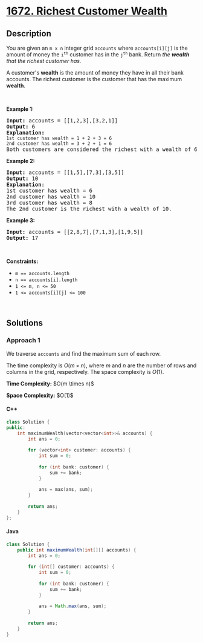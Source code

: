 # [1672. Richest Customer Wealth](https://leetcode.com/problems/richest-customer-wealth)

## Description

<p>You are given an <code>m x n</code> integer grid <code>accounts</code> where <code>accounts[i][j]</code> is the amount of money the <code>i​​​​​<sup>​​​​​​th</sup>​​​​</code> customer has in the <code>j​​​​​<sup>​​​​​​th</sup></code>​​​​ bank. Return<em> the <strong>wealth</strong> that the richest customer has.</em></p>

<p>A customer&#39;s <strong>wealth</strong> is the amount of money they have in all their bank accounts. The richest customer is the customer that has the maximum <strong>wealth</strong>.</p>
<p>&nbsp;</p>

<p><strong class="example">Example 1:</strong></p>
<pre>
<strong>Input:</strong> accounts = [[1,2,3],[3,2,1]]
<strong>Output:</strong> 6
<strong>Explanation</strong><strong>:</strong>
<code>1st customer has wealth = 1 + 2 + 3 = 6
</code><code>2nd customer has wealth = 3 + 2 + 1 = 6
</code>Both customers are considered the richest with a wealth of 6 each, so return 6.
</pre>

<p><strong class="example">Example 2:</strong></p>
<pre>
<strong>Input:</strong> accounts = [[1,5],[7,3],[3,5]]
<strong>Output:</strong> 10
<strong>Explanation</strong>: 
1st customer has wealth = 6
2nd customer has wealth = 10 
3rd customer has wealth = 8
The 2nd customer is the richest with a wealth of 10.
</pre>

<p><strong class="example">Example 3:</strong></p>
<pre>
<strong>Input:</strong> accounts = [[2,8,7],[7,1,3],[1,9,5]]
<strong>Output:</strong> 17
</pre>
<p>&nbsp;</p>

<p><strong>Constraints:</strong></p>
<ul>
    <li><code>m ==&nbsp;accounts.length</code></li>
    <li><code>n ==&nbsp;accounts[i].length</code></li>
    <li><code>1 &lt;= m, n &lt;= 50</code></li>
    <li><code>1 &lt;= accounts[i][j] &lt;= 100</code></li>
</ul>
<p>&nbsp;</p>

## Solutions

### **Approach 1**

We traverse `accounts` and find the maximum sum of each row.

The time complexity is $O(m \times n)$, where $m$ and $n$ are the number of rows and columns in the grid, respectively. The space complexity is $O(1)$.

<p><strong>Time Complexity:</strong> $O(m \times n)$</p>
<p><strong>Space Complexity:</strong> $O(1)$</p>

<!-- tabs:start -->

#### C++

```cpp
class Solution {
public:
    int maximumWealth(vector<vector<int>>& accounts) {
        int ans = 0;
        
        for (vector<int> customer: accounts) {
            int sum = 0;
            
            for (int bank: customer) {
                sum += bank;
            }
            
            ans = max(ans, sum);
        }
        
        return ans;
    }
};
```

#### Java

```java
class Solution {
    public int maximumWealth(int[][] accounts) {
        int ans = 0;
        
        for (int[] customer: accounts) {
            int sum = 0;
            
            for (int bank: customer) {
                sum += bank;
            }
            
            ans = Math.max(ans, sum);
        }
        
        return ans;
    }
}
```

<!-- tabs:end -->